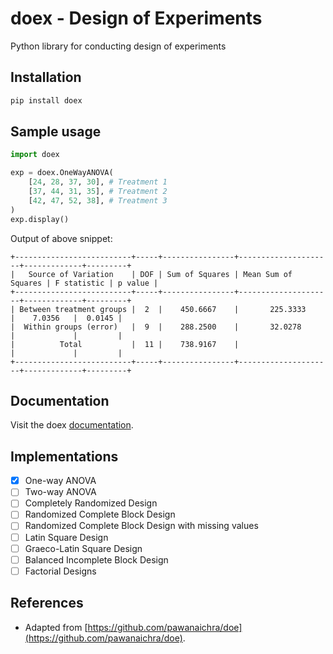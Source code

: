 # doex - Design of Experiments

Python library for conducting design of experiments

## Installation

```bash
pip install doex
```

## Sample usage

```python
import doex

exp = doex.OneWayANOVA(
    [24, 28, 37, 30], # Treatment 1
    [37, 44, 31, 35], # Treatment 2
    [42, 47, 52, 38], # Treatment 3
)
exp.display()
```

Output of above snippet:

```
+--------------------------+-----+----------------+---------------------+-------------+---------+
|   Source of Variation    | DOF | Sum of Squares | Mean Sum of Squares | F statistic | p value |
+--------------------------+-----+----------------+---------------------+-------------+---------+
| Between treatment groups |  2  |    450.6667    |       225.3333      |    7.0356   |  0.0145 |
|  Within groups (error)   |  9  |    288.2500    |       32.0278       |             |         |
|          Total           |  11 |    738.9167    |                     |             |         |
+--------------------------+-----+----------------+---------------------+-------------+---------+
```

## Documentation

Visit the doex [documentation][documentation].

## Implementations

- [x] One-way ANOVA
- [ ] Two-way ANOVA
- [ ] Completely Randomized Design
- [ ] Randomized Complete Block Design
- [ ] Randomized Complete Block Design with missing values
- [ ] Latin Square Design
- [ ] Graeco-Latin Square Design
- [ ] Balanced Incomplete Block Design
- [ ] Factorial Designs

## References

- Adapted from [https://github.com/pawanaichra/doe](https://github.com/pawanaichra/doe).

[documentation]: https://doex.readthedocs.io/
